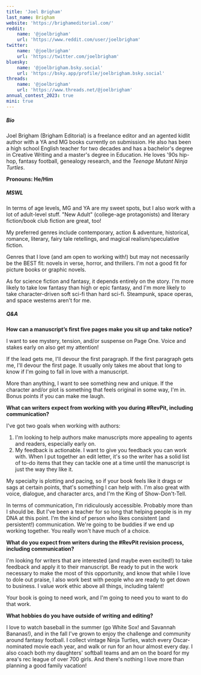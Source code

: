 ```yaml
---
title: 'Joel Brigham'
last_name: Brigham
website: 'https://brighameditorial.com/'
reddit:
    name: '@joelbrigham'
    url: 'https://www.reddit.com/user/joelbrigham'
twitter:
    name: '@joelbrigham'
    url: 'https://twitter.com/joelbrigham'
bluesky:
    name: '@joelbrigham.bsky.social'
    url: 'https://bsky.app/profile/joelbrigham.bsky.social'
threads:
    name: '@joelbrigham'
    url: 'https://www.threads.net/@joelbrigham'
annual_contest_2023: true
mini: true
---
```


##### Bio

Joel Brigham (Brigham Editorial) is a freelance editor and an agented kidlit author with a YA and MG books currently on submission. He also has been a high school English teacher for two decades and has a bachelor's degree in Creative Writing and a master's degree in Education. He loves '90s hip-hop, fantasy football, genealogy research, and the _Teenage Mutant Ninja Turtles_.

**Pronouns: He/Him**

##### MSWL

In terms of age levels, MG and YA are my sweet spots, but I also work with a lot of adult-level stuff. "New Adult" (college-age protagonists) and literary fiction/book club fiction are great, too!

My preferred genres include contemporary, action & adventure, historical, romance, literary, fairy tale retellings, and magical realism/speculative fiction.

Genres that I love (and am open to working with!) but may not necessarily be the BEST fit: novels in verse, horror, and thrillers. I'm not a good fit for picture books or graphic novels.

As for science fiction and fantasy, it depends entirely on the story. I'm more likely to take low fantasy than high or epic fantasy, and I'm more likely to take character-driven soft sci-fi than hard sci-fi. Steampunk, space operas, and space westerns aren't for me.

##### Q&A

**How can a manuscript’s first five pages make you sit up and take notice?** 

I want to see mystery, tension, and/or suspense on Page One. Voice and stakes early on also get my attention!

If the lead gets me, I'll devour the first paragraph. If the first paragraph gets me, I'll devour the first page. It usually only takes me about that long to know if I'm going to fall in love with a manuscript. 

More than anything, I want to see something new and unique. If the character and/or plot is something that feels original in some way, I'm in. Bonus points if you can make me laugh.

**What can writers expect from working with you during #RevPit, including communication?**

I've got two goals when working with authors:

1. I'm looking to help authors make manuscripts more appealing to agents and readers, especially early on.
2. My feedback is actionable. I want to give you feedback you can work with. When I put together an edit letter, it's so the writer has a solid list of to-do items that they can tackle one at a time until the manuscript is just the way they like it. 

My specialty is plotting and pacing, so if your book feels like it drags or sags at certain points, that's something I can help with. I'm also great with voice, dialogue, and character arcs, and I'm the King of Show-Don't-Tell.

In terms of communication, I'm ridiculously accessible. Probably more than I should be. But I've been a teacher for so long that helping people is in my DNA at this point. I'm the kind of person who likes consistent (and persistent!) communication. We're going to be buddies if we end up working together. You really won't have much of a choice.

**What do you expect from writers during the #RevPit revision process, including communication?**

I'm looking for writers that are interested (and maybe even excited!) to take feedback and apply it to their manuscript. Be ready to put in the work necessary to make the most of this opportunity, and know that while I love to dole out praise, I also work best with people who are ready to get down to business. I value work ethic above all things, including talent!

Your book is going to need work, and I'm going to need you to want to do that work.

**What hobbies do you have outside of writing and editing?**

I love to watch baseball in the summer (go White Sox! and Savannah Bananas!), and in the fall I've grown to enjoy the challenge and community around fantasy football. I collect vintage Ninja Turtles, watch every Oscar-nominated movie each year, and walk or run for an hour almost every day. I also coach both my daughters' softball teams and am on the board for my area's rec league of over 700 girls. And there's nothing I love more than planning a good family vacation!